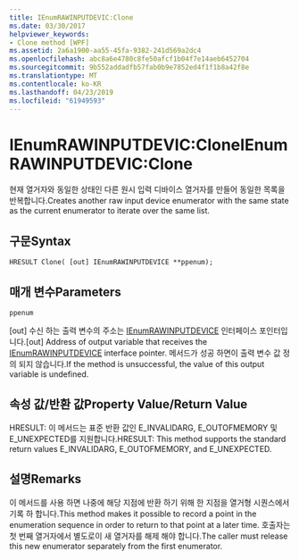 ```yaml
---
title: IEnumRAWINPUTDEVIC:Clone
ms.date: 03/30/2017
helpviewer_keywords:
- Clone method [WPF]
ms.assetid: 2a6a1900-aa55-45fa-9382-241d569a2dc4
ms.openlocfilehash: abc8a6e4780c8fe50afcf1b04f7e14aeb6452704
ms.sourcegitcommit: 9b552addadfb57fab0b9e7852ed4f1f1b8a42f8e
ms.translationtype: MT
ms.contentlocale: ko-KR
ms.lasthandoff: 04/23/2019
ms.locfileid: "61949593"
---
```

# <a name="ienumrawinputdevicclone"></a><span data-ttu-id="2a5e9-102">IEnumRAWINPUTDEVIC:Clone</span><span class="sxs-lookup"><span data-stu-id="2a5e9-102">IEnumRAWINPUTDEVIC:Clone</span></span>
<span data-ttu-id="2a5e9-103">현재 열거자와 동일한 상태인 다른 원시 입력 디바이스 열거자를 만들어 동일한 목록을 반복합니다.</span><span class="sxs-lookup"><span data-stu-id="2a5e9-103">Creates another raw input device enumerator with the same state as the current enumerator to iterate over the same list.</span></span>  
  
## <a name="syntax"></a><span data-ttu-id="2a5e9-104">구문</span><span class="sxs-lookup"><span data-stu-id="2a5e9-104">Syntax</span></span>  
  
```  
HRESULT Clone( [out] IEnumRAWINPUTDEVICE **ppenum);  
```  
  
## <a name="parameters"></a><span data-ttu-id="2a5e9-105">매개 변수</span><span class="sxs-lookup"><span data-stu-id="2a5e9-105">Parameters</span></span>  
 `ppenum`  
  
 <span data-ttu-id="2a5e9-106">[out] 수신 하는 출력 변수의 주소는 [IEnumRAWINPUTDEVICE](ienumrawinputdevice.md) 인터페이스 포인터입니다.</span><span class="sxs-lookup"><span data-stu-id="2a5e9-106">[out] Address of output variable that receives the [IEnumRAWINPUTDEVICE](ienumrawinputdevice.md) interface pointer.</span></span> <span data-ttu-id="2a5e9-107">메서드가 성공 하면이 출력 변수 값 정의 되지 않습니다.</span><span class="sxs-lookup"><span data-stu-id="2a5e9-107">If the method is unsuccessful, the value of this output variable is undefined.</span></span>  
  
## <a name="property-valuereturn-value"></a><span data-ttu-id="2a5e9-108">속성 값/반환 값</span><span class="sxs-lookup"><span data-stu-id="2a5e9-108">Property Value/Return Value</span></span>  
 <span data-ttu-id="2a5e9-109">HRESULT: 이 메서드는 표준 반환 값인 E_INVALIDARG, E_OUTOFMEMORY 및 E_UNEXPECTED를 지원합니다.</span><span class="sxs-lookup"><span data-stu-id="2a5e9-109">HRESULT: This method supports the standard return values E_INVALIDARG, E_OUTOFMEMORY, and E_UNEXPECTED.</span></span>  
  
## <a name="remarks"></a><span data-ttu-id="2a5e9-110">설명</span><span class="sxs-lookup"><span data-stu-id="2a5e9-110">Remarks</span></span>  
 <span data-ttu-id="2a5e9-111">이 메서드를 사용 하면 나중에 해당 지점에 반환 하기 위해 한 지점을 열거형 시퀀스에서 기록 하 합니다.</span><span class="sxs-lookup"><span data-stu-id="2a5e9-111">This method makes it possible to record a point in the enumeration sequence in order to return to that point at a later time.</span></span> <span data-ttu-id="2a5e9-112">호출자는 첫 번째 열거자에서 별도로이 새 열거자를 해제 해야 합니다.</span><span class="sxs-lookup"><span data-stu-id="2a5e9-112">The caller must release this new enumerator separately from the first enumerator.</span></span>
